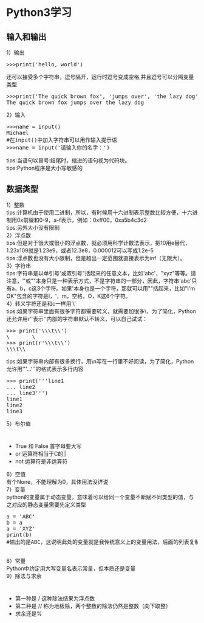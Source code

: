 # Python3学习
## 输入和输出
1）输出  
<pre>>>>print('hello, world')</pre>


还可以接受多个字符串，逗号隔开，运行时逗号变成空格,并且逗号可以分隔变量类型  
<pre>>>>print('The quick brown fox', 'jumps over', 'the lazy dog')
The quick brown fox jumps over the lazy dog</pre>
2）输入  
<pre>>>>name = input()
Michael
#在input()中加入字符串可以用作输入提示语
>>>name = input('请输入你的名字：')</pre>
tips:当语句以冒号:结尾时，缩进的语句视为代码块。  
tips:Python程序是大小写敏感的  
## 数据类型
1）整数  
tips:计算机由于使用二进制，所以，有时候用十六进制表示整数比较方便，十六进制用0x前缀和0-9，a-f表示，例如：0xff00，0xa5b4c3d2   
tips:另外大小没有限制   
2）浮点数  
tips:但是对于很大或很小的浮点数，就必须用科学计数法表示，把10用e替代，1.23x109就是1.23e9，或者12.3e8，0.000012可以写成1.2e-5  
tips:浮点数也没有大小限制，但是超出一定范围就直接表示为inf（无限大）。  
3）字符串  
tips:字符串是以单引号'或双引号"括起来的任意文本，比如'abc'，"xyz"等等。请注意，''或""本身只是一种表示方式，不是字符串的一部分，因此，字符串'abc'只有a，b，c这3个字符。如果'本身也是一个字符，那就可以用""括起来，比如"I'm OK"包含的字符是I，'，m，空格，O，K这6个字符。  
4）转义字符还是和c一样用‘\’  
tips:如果字符串里面有很多字符都需要转义，就需要加很多\，为了简化，Python还允许用r''表示''内部的字符串默认不转义，可以自己试试：  
<pre>>>> print('\\\t\\')
\       \
>>> print(r'\\\t\\')
\\\t\\</pre>  
tips:如果字符串内部有很多换行，用\n写在一行里不好阅读，为了简化，Python允许用'''...'''的格式表示多行内容  
<pre>>>> print('''line1
... line2
... line3''')
line1
line2
line3</pre>  
5）布尔值
#  
- True 和 False 首字母要大写
- or 运算符相当于C的||
- not 运算符是非运算符

6）空值  
有个None，不能理解为0，具体用法没详说  
7）变量  
python的变量属于动态变量，意味着可以给同一个变量不断赋不同类型的值，与之对应的静态变量需要先定义类型  
<pre>a = 'ABC'
b = a
a = 'XYZ'
print(b)
#输出的是ABC，这说明此处的变量就是我传统意义上的变量用法，后面的列表复制类似于指针，结合上C++的知识这一块还是很好理解的。

</pre>
8）常量  
Python中约定用大写变量名表示常量，但本质还是变量  
9）除法与求余  
# 
- 第一种是 / 这种除法结果为浮点数
- 第二种是 // 称为地板除，两个整数的除法仍然是整数（向下取整）
- 求余还是%

